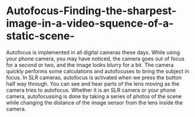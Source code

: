 # Autofocus-Finding-the-sharpest-image-in-a-video-squence-of-a-static-scene-
Autofocus is implemented in all digital cameras these days. 
While using your phone camera, you may have noticed, the camera goes out of focus for a second or two, and the image looks blurry for a bit. The camera quickly performs some calculations and autofocuses to bring the subject in focus. 
In SLR cameras, autofocus is activated when we press the button half way through. You can see and hear parts of the lens moving as the camera tries to autofocus. 
Whether it is an SLR camera or your phone camera, autofocussing is done by taking a series of photos of the scene while changing the distance of the image sensor from the lens inside the camera.
